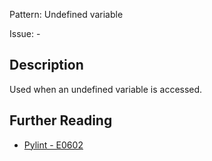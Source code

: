 Pattern: Undefined variable

Issue: -

## Description

Used when an undefined variable is accessed.

## Further Reading

* [Pylint - E0602](http://pylint-messages.wikidot.com/messages:e0602)